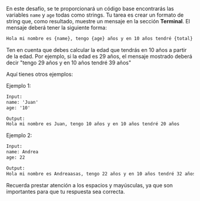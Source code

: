 En este desafío, se te proporcionará un código base encontrarás las variables `name` y `age` todas como strings. Tu tarea es crear un formato de string que, como resultado, muestre un mensaje en la sección **Terminal**. El mensaje deberá tener la siguiente forma:

```txt
Hola mi nombre es {name}, tengo {age} años y en 10 años tendré {total} años
```

Ten en cuenta que debes calcular la edad que tendrás en 10 años a partir de la edad. Por ejemplo, si la edad es 29 años, el mensaje mostrado deberá decir "tengo 29 años y en 10 años tendré 39 años"

Aquí tienes otros ejemplos:

Ejemplo 1:

```txt
Input:
name: 'Juan'
age: '10'

Output:
Hola mi nombre es Juan, tengo 10 años y en 10 años tendré 20 años
```

Ejemplo 2:

```txt
Input:
name: Andrea
age: 22

Output:
Hola mi nombre es Andreaasas, tengo 22 años y en 10 años tendré 32 años
```

Recuerda prestar atención a los espacios y mayúsculas, ya que son importantes para que tu respuesta sea correcta.
